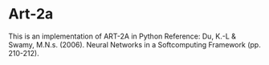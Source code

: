 # Art-2a

This is an implementation of ART-2A in Python
Reference: Du, K.-L & Swamy, M.N.s. (2006). Neural Networks in a Softcomputing Framework (pp. 210-212). 